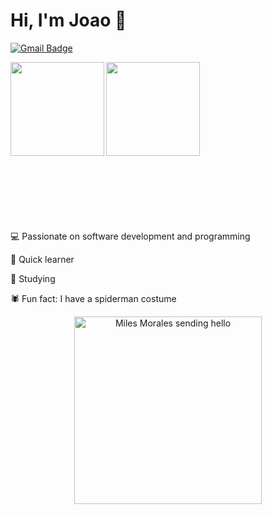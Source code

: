 # Hi, I'm Joao :wave:

[![Gmail Badge](https://img.shields.io/badge/-hyperlobe2@gmail.com-c14438?style=flat-square&logo=Gmail&logoColor=white&link=mailto:hyperlobe2@gmail.com)](mailto:hyperlobe2@gmail.com)

<a href="https://github.com/hackermannjon/github-readme-statst">
<img align="left"  height='150px' src="https://github-readme-stats.vercel.app/api?username=hackermannjon&show_icons=true&theme=omni" />
</a>

<a href="https://github.com/hackermannjon/github-readme-stats">
  <img align="left" height='150px' src="https://github-readme-stats.vercel.app/api/top-langs/?username=hackermannjon&hide=jupyter%20notebook,html&layout=compact&theme=omni" />
</a><br><br><br><br><br><br><br><br><br><br><br><br><br><br><br>

💻 Passionate on software development and programming

🧠 Quick learner

🎯 Studying 

🕷️ Fun fact: I have a spiderman costume

<p align="center">
  <img align="center" src="https://media.giphy.com/media/PlsZcNzfW6vQYBL1FS/giphy.gif" alt="Miles Morales sending hello" width=300px />
</p>
